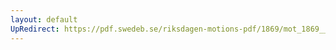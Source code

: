 ```yaml
---
layout: default
UpRedirect: https://pdf.swedeb.se/riksdagen-motions-pdf/1869/mot_1869__ak__00218/mot_1869__ak__00218_001.pdf
---
```

